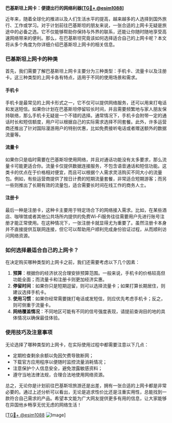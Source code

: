 **巴基斯坦上网卡：便捷出行的网络利器[[TG💪+ @esim1088](https://t.me/s/esim1088)]**

近年来，随着全球化的推进以及人们生活水平的提高，越来越多的人选择到国外旅行、工作或学习。对于计划前往巴基斯坦的朋友来说，一张合适的上网卡无疑是旅途中的必备之选。它不仅能够帮助你保持与外界的联系，还能让你随时随地享受高速网络带来的便利。那么，在巴基斯坦究竟该如何选择适合自己的上网卡呢？本文将从多个角度为你详细介绍巴基斯坦上网卡的相关信息。

### 巴基斯坦上网卡的种类

首先，我们需要了解巴基斯坦上网卡主要分为三种类型：手机卡、流量卡以及注册卡。这三种类型的上网卡各有特点，适用于不同的使用场景和需求。

#### 手机卡

手机卡是最常见的上网卡形式之一，它不仅可以提供网络服务，还可以用来打电话和发送短信。如果你计划在巴基斯坦停留较长时间，并且需要频繁地与家人朋友保持联络，那么手机卡无疑是一个不错的选择。通常情况下，手机卡会附带一定的通话时长和短信额度，用户可以根据自己的实际需求选择不同套餐。此外，许多运营商还推出了针对国际漫游用户的特别优惠，比如免费接听电话或者赠送额外的数据流量等。

#### 流量卡

如果你只是临时需要在巴基斯坦使用网络，并且对通话功能没有太多要求，那么流量卡可能更适合你。流量卡仅提供数据连接服务，不包含语音通话和短信功能。这类卡的优点在于价格相对便宜，而且可以根据个人需求灵活购买不同大小的流量包。例如，有些运营商提供了按日计费的短期流量套餐，非常适合短期游客；而另一些则推出了长期有效的流量包，适合需要长时间在线工作的商务人士。

#### 注册卡

最后一种是注册卡，这种卡主要用于特定场合下的网络接入需求。比如，在某些酒店、咖啡馆或者其他公共场所内提供的免费Wi-Fi服务往往需要用户先进行账号注册才能正常使用。在这种情况下，一张注册卡就显得尤为重要了。虽然注册卡本身并不直接提供互联网连接，但它可以帮助用户顺利完成身份验证过程，从而顺利访问网络资源。

### 如何选择最适合自己的上网卡？

在决定购买哪种类型的上网卡之前，我们还需要考虑以下几个因素：

1. **预算**：根据你的经济状况合理安排预算范围。一般来说，手机卡的价格较高但功能全面；而流量卡和注册卡则更加经济实惠。
2. **停留时间**：如果你只是短期逗留，则可以选择流量卡；如果打算长期居住，则建议选择手机卡。
3. **使用习惯**：如果你经常需要拨打电话或发短信，则应优先考虑手机卡；反之，则可侧重于流量卡。
4. **网络覆盖情况**：不同地区可能有不同的信号强度表现，请提前查询目的地的具体情况以确保最佳体验。

### 使用技巧及注意事项

无论选择了哪种类型的上网卡，在实际使用过程中都需要注意以下几点：
- 定期检查剩余余额以免因欠费导致断网；
- 下载官方应用程序以便随时监控流量消耗情况；
- 注意保护个人信息安全，避免泄露敏感资料；
- 遵守当地法律法规，合理合法地使用网络资源。

总之，无论你是计划前往巴基斯坦旅游还是出差，拥有一张合适的上网卡都是非常必要的。通过上述分析可以看出，无论是追求性价比还是注重实用性，总能找到一款符合自己需求的产品。希望本文能为广大网友提供更多有用的信息，让大家能够在异国他乡畅享无忧无虑的网络生活！

[[TG💪+ @esim1088](https://t.me/s/esim1088) ![Image](https://i.postimg.cc/4NQfJmqS/Snipaste-2025-05-13-00-14-12.png)]
